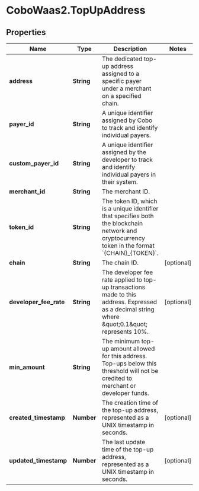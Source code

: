 # CoboWaas2.TopUpAddress

## Properties

Name | Type | Description | Notes
------------ | ------------- | ------------- | -------------
**address** | **String** | The dedicated top-up address assigned to a specific payer under a merchant on a specified chain. | 
**payer_id** | **String** | A unique identifier assigned by Cobo to track and identify individual payers. | 
**custom_payer_id** | **String** | A unique identifier assigned by the developer to track and identify individual payers in their system. | 
**merchant_id** | **String** | The merchant ID. | 
**token_id** | **String** | The token ID, which is a unique identifier that specifies both the blockchain network and cryptocurrency token in the format &#x60;{CHAIN}_{TOKEN}&#x60;. | 
**chain** | **String** | The chain ID. | [optional] 
**developer_fee_rate** | **String** | The developer fee rate applied to top-up transactions made to this address. Expressed as a decimal string where \&quot;0.1\&quot; represents 10%. | [optional] 
**min_amount** | **String** | The minimum top-up amount allowed for this address. Top-ups below this threshold will not be credited to merchant or developer funds. | 
**created_timestamp** | **Number** | The creation time of the top-up address, represented as a UNIX timestamp in seconds. | [optional] 
**updated_timestamp** | **Number** | The last update time of the top-up address, represented as a UNIX timestamp in seconds. | [optional] 


